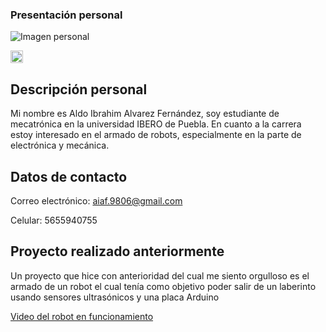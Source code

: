 ### Presentación personal

![Imagen personal](recursos/imgs/20251020_125704.jpg)

<img src="../recursos/imgs/20251020_125704.jpg" alt="Imagen personal" width="20">

## Descripción personal
Mi nombre es Aldo Ibrahim Alvarez Fernández, soy estudiante de mecatrónica en la universidad IBERO de Puebla. En cuanto a la carrera estoy interesado en el armado de robots, especialmente en la parte de electrónica y mecánica.

## Datos de contacto
Correo electrónico: aiaf.9806@gmail.com

Celular: 5655940755

## Proyecto realizado anteriormente
Un proyecto que hice con anterioridad del cual me siento orgulloso es el armado de un robot el cual tenía como objetivo poder salir de un laberinto usando sensores ultrasónicos y una placa Arduino

[Video del robot en funcionamiento](https://drive.google.com/file/d/1knKkPT8mbaSQ2rapCiuHYpQpysLO0NIK/view?usp=sharing)
